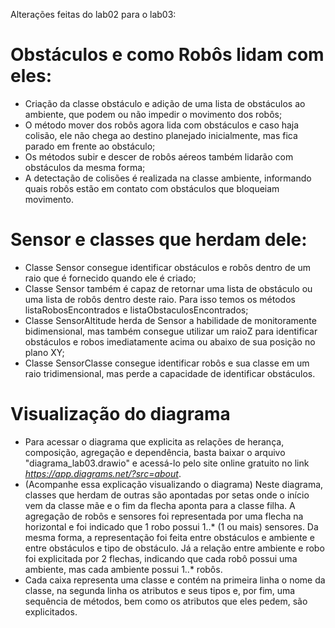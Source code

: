 Alterações feitas do lab02 para o lab03:
# Obstáculos e como Robôs lidam com eles:
- Criação da classe obstáculo e adição de uma lista de obstáculos ao ambiente, que podem ou não impedir o movimento dos robôs;
- O método mover dos robôs agora lida com obstáculos e caso haja colisão, ele não chega ao destino planejado inicialmente, mas fica parado em frente ao obstáculo;
- Os métodos subir e descer de robôs aéreos também lidarão com obstáculos da mesma forma;
- A detectação de colisões é realizada na classe ambiente, informando quais robôs estão em contato com obstáculos que bloqueiam movimento.

# Sensor e classes que herdam dele:
- Classe Sensor consegue identificar obstáculos e robôs dentro de um raio que é fornecido quando ele é criado;
- Classe Sensor também é capaz de retornar uma lista de obstáculo ou uma lista de robôs dentro deste raio. Para isso temos os métodos listaRobosEncontrados e listaObstaculosEncontrados;
- Classe SensorAltitude herda de Sensor a habilidade de monitoramente bidimensional, mas também consegue utilizar um raioZ para identificar obstáculos e robos imediatamente acima ou abaixo de sua posição no plano XY;
- Classe SensorClasse consegue identificar robôs e sua classe em um raio tridimensional, mas perde a capacidade de identificar obstáculos. 

# Visualização do diagrama
- Para acessar o diagrama que explicita as relações de herança, composição, agregação e dependência, basta baixar o arquivo "diagrama_lab03.drawio" e acessá-lo pelo site online gratuito no link _https://app.diagrams.net/?src=about_.
- (Acompanhe essa explicação visualizando o diagrama) Neste diagrama, classes que herdam de outras são apontadas por setas onde o início vem da classe mãe e o fim da flecha aponta para a classe filha. A agregação de robôs e sensores foi representada por uma flecha na horizontal e foi indicado que 1 robo possui 1..* (1 ou mais) sensores. Da mesma forma, a representação foi feita entre obstáculos e ambiente e entre obstáculos e tipo de obstáculo. Já a relação entre ambiente e robo foi explicitada por 2 flechas, indicando que cada robô possui uma ambiente, mas cada ambiente possui 1..* robôs.
- Cada caixa representa uma classe e contém na primeira linha o nome da classe, na segunda linha os atributos e seus tipos e, por fim, uma sequência de métodos, bem como os atributos que eles pedem, são explicitados.
